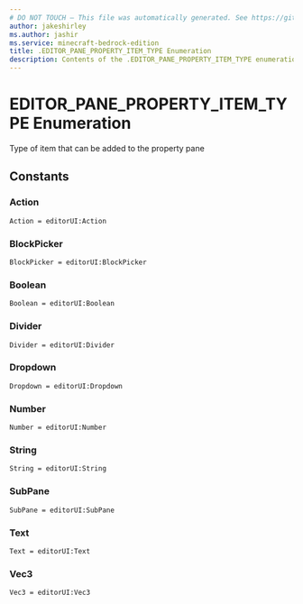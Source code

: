 ```yaml
---
# DO NOT TOUCH — This file was automatically generated. See https://github.com/mojang/minecraftapidocsgenerator to modify descriptions, examples, etc.
author: jakeshirley
ms.author: jashir
ms.service: minecraft-bedrock-edition
title: .EDITOR_PANE_PROPERTY_ITEM_TYPE Enumeration
description: Contents of the .EDITOR_PANE_PROPERTY_ITEM_TYPE enumeration.
---
```

# EDITOR_PANE_PROPERTY_ITEM_TYPE Enumeration

Type of item that can be added to the property pane

## Constants
### **Action**
`Action = editorUI:Action`
### **BlockPicker**
`BlockPicker = editorUI:BlockPicker`
### **Boolean**
`Boolean = editorUI:Boolean`
### **Divider**
`Divider = editorUI:Divider`
### **Dropdown**
`Dropdown = editorUI:Dropdown`
### **Number**
`Number = editorUI:Number`
### **String**
`String = editorUI:String`
### **SubPane**
`SubPane = editorUI:SubPane`
### **Text**
`Text = editorUI:Text`
### **Vec3**
`Vec3 = editorUI:Vec3`
